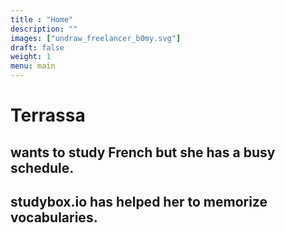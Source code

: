 ```yaml
---
title : "Home"
description: ""
images: ["undraw_freelancer_b0my.svg"]
draft: false
weight: 1
menu: main
---
```


# Terrassa
## wants to study French but she has a busy schedule. 
## studybox.io has helped her to memorize vocabularies.